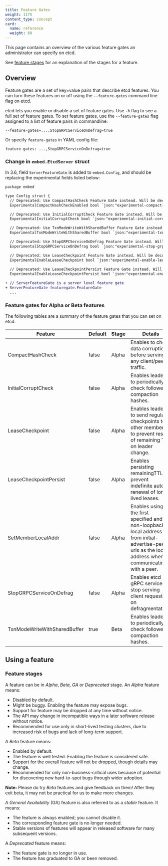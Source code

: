```yaml
---
title: Feature Gates
weight: 1175
content_type: concept
card:
  name: reference
  weight: 60
---
```


<!-- overview -->
This page contains an overview of the various feature gates an administrator
can specify on etcd.

See [feature stages](#feature-stages) for an explanation of the stages for a feature.

<!-- body -->
## Overview

Feature gates are a set of key=value pairs that describe etcd features.
You can turn these features on or off using the `--feature-gates` command line flag
on etcd.

etcd lets you enable or disable a set of feature gates.
Use `-h` flag to see a full set of feature gates.
To set feature gates, use the `--feature-gates` flag assigned to a list of feature pairs in commandline:

```shell
--feature-gates=...,StopGRPCServiceOnDefrag=true
```

Or specify `feature-gates` in YAML config file:

```shell
feature-gates: ...,StopGRPCServiceOnDefrag=true
```

### Change in `embed.EtcdServer` struct

In 3.6, field `ServerFeatureGate` is added to `embed.Config`, and should be replacing the experimental fields listed below:

```diff
package embed

type Config struct {
  // Deprecated: Use CompactHashCheck Feature Gate instead. Will be decommissioned in v3.7.
  ExperimentalCompactHashCheckEnabled bool `json:"experimental-compact-hash-check-enabled"`

  // Deprecated: Use InitialCorruptCheck Feature Gate instead. Will be decommissioned in v3.7.
  ExperimentalInitialCorruptCheck bool `json:"experimental-initial-corrupt-check"`

  // Deprecated: Use TxnModeWriteWithSharedBuffer Feature Gate instead. Will be decommissioned in v3.7.
  ExperimentalTxnModeWriteWithSharedBuffer bool `json:"experimental-txn-mode-write-with-shared-buffer"`

  // Deprecated: Use StopGRPCServiceOnDefrag Feature Gate instead. Will be decommissioned in v3.7.
  ExperimentalStopGRPCServiceOnDefrag bool `json:"experimental-stop-grpc-service-on-defrag"`

  // Deprecated: Use LeaseCheckpoint Feature Gate instead. Will be decommissioned in v3.7.
  ExperimentalEnableLeaseCheckpoint bool `json:"experimental-enable-lease-checkpoint"`
  
  // Deprecated: Use LeaseCheckpointPersist Feature Gate instead. Will be decommissioned in v3.7.
  ExperimentalEnableLeaseCheckpointPersist bool `json:"experimental-enable-lease-checkpoint-persist"`

+ // ServerFeatureGate is a server level feature gate
+ ServerFeatureGate featuregate.FeatureGate
  ...
```

### Feature gates for Alpha or Beta features

The following tables are a summary of the feature gates that you can set on
etcd.

| Feature                          | Default | Stage | Details                                                                               |
|----------------------------------|---------|-------|--------------------------------------------------------------------------------------|
| CompactHashCheck                 | false   | Alpha |Enables to check data corruption before serving any client/peer traffic.                                                                              |
| InitialCorruptCheck              | false   | Alpha |Enables leader to periodically check followers compaction hashes.                                                                           |
| LeaseCheckpoint                  | false   | Alpha |Enables leader to send regular checkpoints to other members to prevent reset of remaining TTL on leader change.                                              |
| LeaseCheckpointPersist           | false   | Alpha |Enables persisting remainingTTL to prevent indefinite auto-renewal of long lived leases.                                                                         |
| SetMemberLocalAddr               | false   | Alpha |Enables using the first specified and non-loopback local address from initial-advertise-peer-urls as the local address when communicating with a peer.      |
| StopGRPCServiceOnDefrag          | false   | Alpha |Enables etcd gRPC service to stop serving client requests on defragmentation.                                                                      |
| TxnModeWriteWithSharedBuffer     | true    | Beta  |Enables leader to periodically check followers compaction hashes.                                                                               |

## Using a feature

### Feature stages

A feature can be in *Alpha*, *Beta*, *GA* or *Deprecated* stage.
An *Alpha* feature means:

* Disabled by default.
* Might be buggy. Enabling the feature may expose bugs.
* Support for feature may be dropped at any time without notice.
* The API may change in incompatible ways in a later software release without notice.
* Recommended for use only in short-lived testing clusters, due to increased
  risk of bugs and lack of long-term support.

A *Beta* feature means:

* Enabled by default.
* The feature is well tested. Enabling the feature is considered safe.
* Support for the overall feature will not be dropped, though details may change.
* Recommended for only non-business-critical uses because of potential for
  discovering new hard-to-spot bugs through wider adoption.

**Note:**
Please do try *Beta* features and give feedback on them!
After they exit beta, it may not be practical for us to make more changes.

A *General Availability* (GA) feature is also referred to as a *stable* feature. It means:

* The feature is always enabled; you cannot disable it.
* The corresponding feature gate is no longer needed.
* Stable versions of features will appear in released software for many subsequent versions.

A *Deprecated* feature means:

* The feature gate is no longer in use.
* The feature has graduated to GA or been removed.
